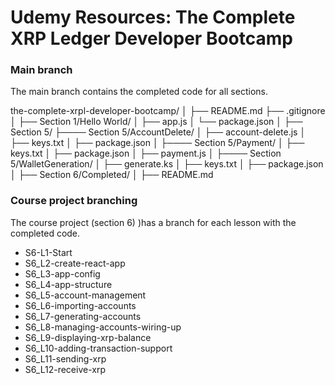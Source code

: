 # Udemy Resources: The Complete XRP Ledger Developer Bootcamp

### Main branch

The main branch contains the completed code for all sections.

the-complete-xrpl-developer-bootcamp/
│
├── README.md
├── .gitignore
│
├── Section 1/Hello World/
│ ├── app.js
│ └── package.json
│
├── Section 5/
├──── Section 5/AccountDelete/
│ ├── account-delete.js
│ ├── keys.txt
│ ├── package.json
│
├──── Section 5/Payment/
│ ├── keys.txt
│ ├── package.json
│ ├── payment.js
│
├──── Section 5/WalletGeneration/
│ ├── generate.ks
│ ├── keys.txt
│ ├── package.json
│
├── Section 6/Completed/
│ ├── README.md

### Course project branching

The course project (section 6) )has a branch for each lesson with the completed code.

- S6-L1-Start
- S6_L2-create-react-app
- S6_L3-app-config
- S6_L4-app-structure
- S6_L5-account-management
- S6_L6-importing-accounts
- S6_L7-generating-accounts
- S6_L8-managing-accounts-wiring-up
- S6_L9-displaying-xrp-balance
- S6_L10-adding-transaction-support
- S6_L11-sending-xrp
- S6_L12-receive-xrp
